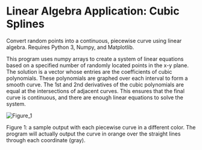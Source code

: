 # Linear Algebra Application: Cubic Splines
Convert random points into a continuous, piecewise curve using linear algebra.
Requires Python 3, Numpy, and Matplotlib.

This program uses numpy arrays to create a system of linear equations based on a specified number of randomly located points in the x-y plane. The solution is a vector whose entries are the coefficients of cubic polynomials. These polynomials are graphed over each interval to form a smooth curve. The 1st and 2nd derivatives of the cubic polynomials are equal at the intersections of adjacent curves. This ensures that the final curve is continuous, and there are enough linear equations to solve the system.


![Figure_1](https://github.com/picoHacking/Linear-Algebra/assets/50973789/f1698777-c712-4489-9d09-f1a30f748b38)

Figure 1: a sample output with each piecewise curve in a different color. The program will actually output the curve in orange over the straight lines through each coordinate (gray).
